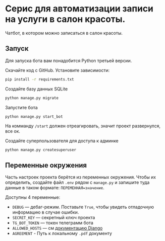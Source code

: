 # Серис для автоматизации записи на услуги в салон красоты.

Чатбот, в котором можно записаться в салон красоты.

## Запуск

Для запуска бота вам понадобится Python третьей версии.

Скачайте код с GitHub. Установите зависимости:

```sh
pip install -r requirements.txt
```

Создайте базу данных SQLite

```sh
python manage.py migrate
```

Запустите бота

```
python manage.py start_bot
```
На комманду `/start` должен отреагировать, значит проект развернулся, все ок.

Создайте суперпользователя для доступа к админке
```sh
python manage.py createsuperuser
```
## Переменные окружения

Часть настроек проекта берётся из переменных окружения. Чтобы их определить, создайте файл `.env` рядом с `manage.py` и запишите туда данные в таком формате: `ПЕРЕМЕННАЯ=значение`.

Доступны 4 переменные:
- `DEBUG` — дебаг-режим. Поставьте `True`, чтобы увидеть отладочную информацию в случае ошибки.
- `SECRET_KEY` — секретный ключ проекта
- `TG_BOT_TOKEN` — токен телеграмм бота
- `ALLOWED_HOSTS` — см [документацию Django](https://docs.djangoproject.com/en/4.2/ref/settings/#allowed-hosts)
- `AGREEMENT` - Путь к локальному `.pdf` документу